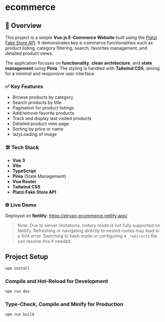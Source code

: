# ecommerce

## 🚀 Overview

This project is a simple **Vue.js E-Commerce Website** built using the [Platzi Fake Store API](https://fakeapi.platzi.com). It demonstrates key e-commerce functionalities such as product listing, category filtering, search, favorites management, and detailed product views.

The application focuses on **functionality**, **clean architecture**, and **state management** using **Pinia**. The styling is handled with **Tailwind CSS**, aiming for a minimal and responsive user interface.

### ✅ Key Features

- Browse products by category
- Search products by title
- Pagination for product listings
- Add/remove favorite products
- Track and display last visited products
- Detailed product view page
- Sorting by price or name
- lazyLoading of image

### 🛠 Tech Stack

- **Vue 3**
- **Vite**
- **TypeScript**
- **Pinia** (State Management)
- **Vue Router**
- **Tailwind CSS**
- **Platzi Fake Store API**

### 🌐 Live Demo

Deployed on **Netlify**: https://elryan-ecommerce.netlify.app/

> Note: Due to server limitations, history mode is not fully supported on Netlify. Refreshing or navigating directly to nested routes may lead to a 404 error. Switching to hash mode or configuring a `_redirects` file can resolve this if needed.

## Project Setup

```sh
npm install
```

### Compile and Hot-Reload for Development

```sh
npm run dev
```

### Type-Check, Compile and Minify for Production

```sh
npm run build
```
